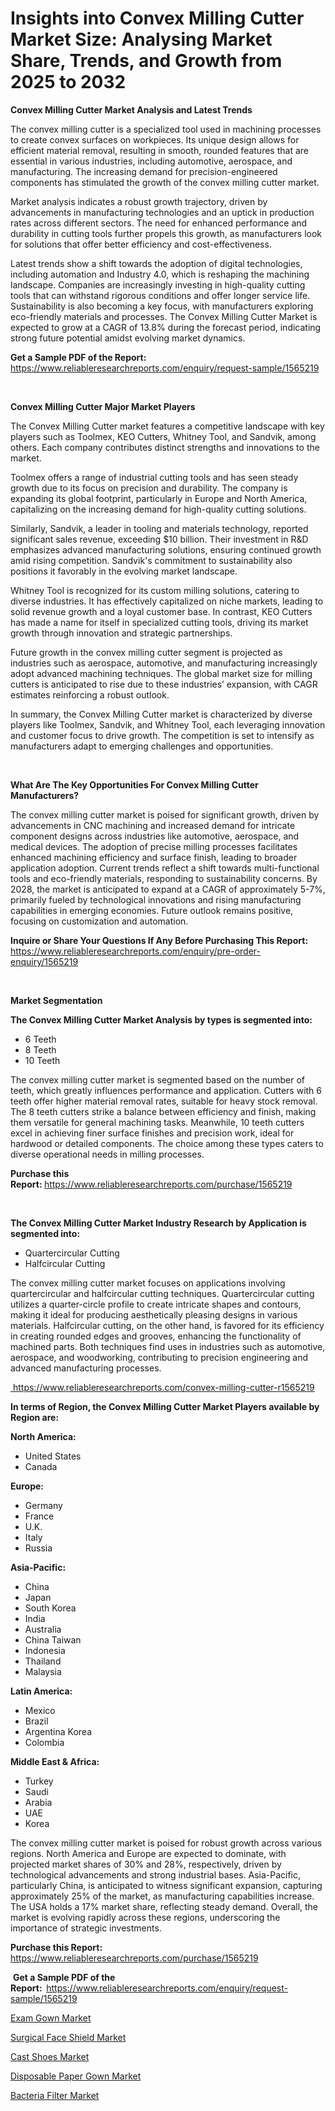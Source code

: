 <p><h1>Insights into Convex Milling Cutter Market Size: Analysing Market Share, Trends, and Growth from 2025 to 2032</h1></p><p><strong>Convex Milling Cutter Market Analysis and Latest Trends</strong></p>
<p><p>The convex milling cutter is a specialized tool used in machining processes to create convex surfaces on workpieces. Its unique design allows for efficient material removal, resulting in smooth, rounded features that are essential in various industries, including automotive, aerospace, and manufacturing. The increasing demand for precision-engineered components has stimulated the growth of the convex milling cutter market.</p><p>Market analysis indicates a robust growth trajectory, driven by advancements in manufacturing technologies and an uptick in production rates across different sectors. The need for enhanced performance and durability in cutting tools further propels this growth, as manufacturers look for solutions that offer better efficiency and cost-effectiveness. </p><p>Latest trends show a shift towards the adoption of digital technologies, including automation and Industry 4.0, which is reshaping the machining landscape. Companies are increasingly investing in high-quality cutting tools that can withstand rigorous conditions and offer longer service life. Sustainability is also becoming a key focus, with manufacturers exploring eco-friendly materials and processes. The Convex Milling Cutter Market is expected to grow at a CAGR of 13.8% during the forecast period, indicating strong future potential amidst evolving market dynamics.</p></p>
<p><strong>Get a Sample PDF of the Report:&nbsp;</strong> <a href="https://www.reliableresearchreports.com/enquiry/request-sample/1565219?utm_campaign=3545&utm_medium=2&utm_source=Github&utm_content=ia&utm_term=08042025&utm_id=convex-milling-cutter">https://www.reliableresearchreports.com/enquiry/request-sample/1565219</a></p>
<p>&nbsp;</p>
<p><strong>Convex Milling Cutter Major Market Players</strong></p>
<p><p>The Convex Milling Cutter market features a competitive landscape with key players such as Toolmex, KEO Cutters, Whitney Tool, and Sandvik, among others. Each company contributes distinct strengths and innovations to the market.</p><p>Toolmex offers a range of industrial cutting tools and has seen steady growth due to its focus on precision and durability. The company is expanding its global footprint, particularly in Europe and North America, capitalizing on the increasing demand for high-quality cutting solutions.</p><p>Similarly, Sandvik, a leader in tooling and materials technology, reported significant sales revenue, exceeding $10 billion. Their investment in R&D emphasizes advanced manufacturing solutions, ensuring continued growth amid rising competition. Sandvik's commitment to sustainability also positions it favorably in the evolving market landscape.</p><p>Whitney Tool is recognized for its custom milling solutions, catering to diverse industries. It has effectively capitalized on niche markets, leading to solid revenue growth and a loyal customer base. In contrast, KEO Cutters has made a name for itself in specialized cutting tools, driving its market growth through innovation and strategic partnerships.</p><p>Future growth in the convex milling cutter segment is projected as industries such as aerospace, automotive, and manufacturing increasingly adopt advanced machining techniques. The global market size for milling cutters is anticipated to rise due to these industries’ expansion, with CAGR estimates reinforcing a robust outlook.</p><p>In summary, the Convex Milling Cutter market is characterized by diverse players like Toolmex, Sandvik, and Whitney Tool, each leveraging innovation and customer focus to drive growth. The competition is set to intensify as manufacturers adapt to emerging challenges and opportunities.</p></p>
<p>&nbsp;</p>
<p><strong>What Are The Key Opportunities For Convex Milling Cutter Manufacturers?</strong></p>
<p><p>The convex milling cutter market is poised for significant growth, driven by advancements in CNC machining and increased demand for intricate component designs across industries like automotive, aerospace, and medical devices. The adoption of precise milling processes facilitates enhanced machining efficiency and surface finish, leading to broader application adoption. Current trends reflect a shift towards multi-functional tools and eco-friendly materials, responding to sustainability concerns. By 2028, the market is anticipated to expand at a CAGR of approximately 5-7%, primarily fueled by technological innovations and rising manufacturing capabilities in emerging economies. Future outlook remains positive, focusing on customization and automation.</p></p>
<p><strong>Inquire or Share Your Questions If Any Before Purchasing This Report:</strong> <a href="https://www.reliableresearchreports.com/enquiry/pre-order-enquiry/1565219?utm_campaign=3545&utm_medium=2&utm_source=Github&utm_content=ia&utm_term=08042025&utm_id=convex-milling-cutter">https://www.reliableresearchreports.com/enquiry/pre-order-enquiry/1565219</a></p>
<p>&nbsp;</p>
<p><strong>Market Segmentation</strong></p>
<p><strong>The Convex Milling Cutter Market Analysis by types is segmented into:</strong></p>
<p><ul><li>6 Teeth</li><li>8 Teeth</li><li>10 Teeth</li></ul></p>
<p><p>The convex milling cutter market is segmented based on the number of teeth, which greatly influences performance and application. Cutters with 6 teeth offer higher material removal rates, suitable for heavy stock removal. The 8 teeth cutters strike a balance between efficiency and finish, making them versatile for general machining tasks. Meanwhile, 10 teeth cutters excel in achieving finer surface finishes and precision work, ideal for hardwood or detailed components. The choice among these types caters to diverse operational needs in milling processes.</p></p>
<p><strong>Purchase this Report:&nbsp;</strong><a href="https://www.reliableresearchreports.com/purchase/1565219?utm_campaign=3545&utm_medium=2&utm_source=Github&utm_content=ia&utm_term=08042025&utm_id=convex-milling-cutter">https://www.reliableresearchreports.com/purchase/1565219</a></p>
<p>&nbsp;</p>
<p><strong>The Convex Milling Cutter Market Industry Research by Application is segmented into:</strong></p>
<p><ul><li>Quartercircular Cutting</li><li>Halfcircular Cutting</li></ul></p>
<p><p>The convex milling cutter market focuses on applications involving quartercircular and halfcircular cutting techniques. Quartercircular cutting utilizes a quarter-circle profile to create intricate shapes and contours, making it ideal for producing aesthetically pleasing designs in various materials. Halfcircular cutting, on the other hand, is favored for its efficiency in creating rounded edges and grooves, enhancing the functionality of machined parts. Both techniques find uses in industries such as automotive, aerospace, and woodworking, contributing to precision engineering and advanced manufacturing processes.</p></p>
<p><a href="https://www.reliableresearchreports.com/convex-milling-cutter-r1565219?utm_campaign=3545&utm_medium=2&utm_source=Github&utm_content=ia&utm_term=08042025&utm_id=convex-milling-cutter">&nbsp;https://www.reliableresearchreports.com/convex-milling-cutter-r1565219</a></p>
<p><strong>In terms of Region, the Convex Milling Cutter Market Players available by Region are:</strong></p>
<p>
    <p> <strong> North America: </strong>
        <ul>
            <li>United States</li>
            <li>Canada</li>
        </ul>
        </p> 
    <p> <strong> Europe: </strong>
        <ul>
            <li>Germany</li>
            <li>France</li>
            <li>U.K.</li>
            <li>Italy</li>
            <li>Russia</li>
        </ul>
        </p> 
    <p> <strong> Asia-Pacific: </strong>
        <ul>
            <li>China</li>
            <li>Japan</li>
            <li>South Korea</li>
            <li>India</li>
            <li>Australia</li>
            <li>China Taiwan</li>
            <li>Indonesia</li>
            <li>Thailand</li>
            <li>Malaysia</li>
        </ul>
        </p> 
    <p> <strong> Latin America: </strong>
        <ul>
            <li>Mexico</li>
            <li>Brazil</li>
            <li>Argentina Korea</li>
            <li>Colombia</li>
        </ul>
        </p> 
    <p> <strong> Middle East & Africa: </strong>
        <ul>
            <li>Turkey</li>
            <li>Saudi</li>
            <li>Arabia</li>
            <li>UAE</li>
            <li>Korea</li>
        </ul>
    </p>
    </p>
<p><p>The convex milling cutter market is poised for robust growth across various regions. North America and Europe are expected to dominate, with projected market shares of 30% and 28%, respectively, driven by technological advancements and strong industrial bases. Asia-Pacific, particularly China, is anticipated to witness significant expansion, capturing approximately 25% of the market, as manufacturing capabilities increase. The USA holds a 17% market share, reflecting steady demand. Overall, the market is evolving rapidly across these regions, underscoring the importance of strategic investments.</p></p>
<p><strong>Purchase this Report: </strong><a href="https://www.reliableresearchreports.com/purchase/1565219?utm_campaign=3545&utm_medium=2&utm_source=Github&utm_content=ia&utm_term=08042025&utm_id=convex-milling-cutter">https://www.reliableresearchreports.com/purchase/1565219</a></p>
<p>&nbsp;<strong>Get a Sample PDF of the Report:&nbsp;&nbsp;</strong><a href="https://www.reliableresearchreports.com/enquiry/request-sample/1565219?utm_campaign=3545&utm_medium=2&utm_source=Github&utm_content=ia&utm_term=08042025&utm_id=convex-milling-cutter">https://www.reliableresearchreports.com/enquiry/request-sample/1565219</a></p>
<p><strong></strong></p>
<p><p><a href="https://www.linkedin.com/pulse/exam-gown-market-growth-2025-2032-factors-behind-its-high-105-pldae?utm_campaign=3545&utm_medium=2&utm_source=Github&utm_content=ia&utm_term=08042025&utm_id=convex-milling-cutter">Exam Gown Market</a></p><p><a href="https://www.linkedin.com/pulse/surgical-face-shield-growth-trends-projected-116-2025-2032-t1dwe?utm_campaign=3545&utm_medium=2&utm_source=Github&utm_content=ia&utm_term=08042025&utm_id=convex-milling-cutter">Surgical Face Shield Market</a></p><p><a href="https://www.linkedin.com/pulse/strategic-insights-cast-shoes-market-stakeholder-impacts-projected-gzmke?utm_campaign=3545&utm_medium=2&utm_source=Github&utm_content=ia&utm_term=08042025&utm_id=convex-milling-cutter">Cast Shoes Market</a></p><p><a href="https://www.linkedin.com/pulse/disposable-paper-gown-market-consolidation-impact-structure-clxoe?utm_campaign=3545&utm_medium=2&utm_source=Github&utm_content=ia&utm_term=08042025&utm_id=convex-milling-cutter">Disposable Paper Gown Market</a></p><p><a href="https://www.linkedin.com/pulse/insightful-highlights-bacteria-filter-market-report-industry-iyeve?utm_campaign=3545&utm_medium=2&utm_source=Github&utm_content=ia&utm_term=08042025&utm_id=convex-milling-cutter">Bacteria Filter Market</a></p></p>